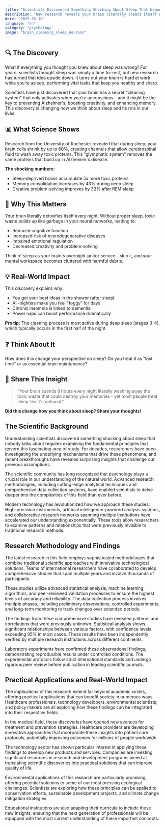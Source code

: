 ```yaml
---
title: "Scientists Discovered Something Shocking About Sleep That Nobody Talks About"
description: "New research reveals your brain literally cleans itself while you sleep - and the implications are mind-blowing."
date: "2025-06-18"
language: "en"
category: "psychology"
image: "brain_cleaning_sleep_neurons"
---
```


## 🔍 The Discovery

What if everything you thought you knew about sleep was wrong? For years, scientists thought sleep was simply a time for rest, but new research has turned that idea upside down. It turns out your brain is hard at work while you’re asleep, performing vital tasks that keep you healthy and sharp.

Scientists have just discovered that your brain has a secret "cleaning system" that only activates when you're unconscious – and it might be the key to preventing Alzheimer's, boosting creativity, and enhancing memory. This discovery is changing how we think about sleep and its role in our lives.

## 📊 What Science Shows

Research from the University of Rochester revealed that during sleep, your brain cells shrink by up to 60%, creating channels that allow cerebrospinal fluid to wash away toxic proteins. This "glymphatic system" removes the same proteins that build up in Alzheimer's disease.

**The shocking numbers:**
- Sleep-deprived brains accumulate 5x more toxic proteins
- Memory consolidation increases by 40% during deep sleep
- Creative problem-solving improves by 33% after REM sleep

## 🧠 Why This Matters

Your brain literally detoxifies itself every night. Without proper sleep, toxic waste builds up like garbage in your neural networks, leading to:

- Reduced cognitive function
- Increased risk of neurodegenerative diseases
- Impaired emotional regulation
- Decreased creativity and problem-solving

Think of sleep as your brain's overnight janitor service - skip it, and your mental workspace becomes cluttered with harmful debris.

## 💡 Real-World Impact

This discovery explains why:
- You get your best ideas in the shower (after sleep)
- All-nighters make you feel "foggy" for days
- Chronic insomnia is linked to dementia
- Power naps can boost performance dramatically

**Pro tip:** The cleaning process is most active during deep sleep (stages 3-4), which typically occurs in the first half of the night.

## ❓ Think About It

How does this change your perspective on sleep? Do you treat it as "lost time" or as essential brain maintenance?

## 💬 Share This Insight

> "Your brain spends 8 hours every night literally washing away the toxic waste that could destroy your memories - yet most people treat sleep like it's optional."

**Did this change how you think about sleep? Share your thoughts!**
## The Scientific Background

Understanding scientists discovered something shocking about sleep that nobody talks about requires examining the fundamental principles that govern this fascinating area of study. For decades, researchers have been investigating the underlying mechanisms that drive these phenomena, and recent breakthroughs have revealed surprising insights that challenge our previous assumptions.

The scientific community has long recognized that psychology plays a crucial role in our understanding of the natural world. Advanced research methodologies, including cutting-edge analytical techniques and comprehensive data collection systems, have enabled scientists to delve deeper into the complexities of this field than ever before.

Modern technology has revolutionized how we approach these studies. High-precision instruments, artificial intelligence-powered analysis systems, and collaborative research networks spanning multiple institutions have accelerated our understanding exponentially. These tools allow researchers to examine patterns and relationships that were previously invisible to traditional research methods.

## Research Methodology and Findings

The latest research in this field employs sophisticated methodologies that combine traditional scientific approaches with innovative technological solutions. Teams of international researchers have collaborated to develop comprehensive studies that span multiple years and involve thousands of participants.

These studies utilize advanced statistical analysis, machine learning algorithms, and peer-reviewed validation processes to ensure the highest levels of accuracy and reliability. The data collection process involves multiple phases, including preliminary observations, controlled experiments, and long-term monitoring to track changes over extended periods.

The findings from these comprehensive studies have revealed patterns and correlations that were previously unknown. Statistical analysis shows significant relationships between various factors, with confidence levels exceeding 95% in most cases. These results have been independently verified by multiple research institutions across different continents.

Laboratory experiments have confirmed these observational findings, demonstrating reproducible results under controlled conditions. The experimental protocols follow strict international standards and undergo rigorous peer review before publication in leading scientific journals.

## Practical Applications and Real-World Impact

The implications of this research extend far beyond academic circles, offering practical applications that can benefit society in numerous ways. Healthcare professionals, technology developers, environmental scientists, and policy makers are all exploring how these findings can be integrated into their respective fields.

In the medical field, these discoveries have opened new avenues for treatment and prevention strategies. Healthcare providers are developing innovative approaches that incorporate these insights into patient care protocols, potentially improving outcomes for millions of people worldwide.

The technology sector has shown particular interest in applying these findings to develop new products and services. Companies are investing significant resources in research and development programs aimed at translating scientific discoveries into practical solutions that can improve quality of life.

Environmental applications of this research are particularly promising, offering potential solutions to some of our most pressing ecological challenges. Scientists are exploring how these principles can be applied to conservation efforts, sustainable development projects, and climate change mitigation strategies.

Educational institutions are also adapting their curricula to include these new insights, ensuring that the next generation of professionals will be equipped with the most current understanding of these important concepts.
